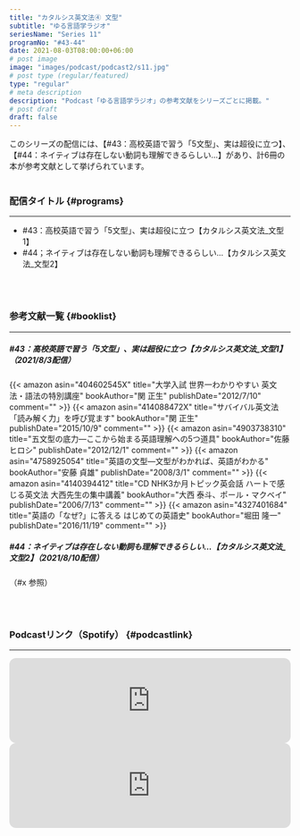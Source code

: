 ```yaml
---
title: "カタルシス英文法④ 文型"
subtitle: "ゆる言語学ラジオ"
seriesName: "Series 11"
programNo: "#43-44"
date: 2021-08-03T08:00:00+06:00
# post image
image: "images/podcast/podcast2/s11.jpg"
# post type (regular/featured)
type: "regular"
# meta description
description: "Podcast「ゆる言語学ラジオ」の参考文献をシリーズごとに掲載。"
# post draft
draft: false
---
```


このシリーズの配信には、【#43：高校英語で習う「5文型」、実は超役に立つ】、【#44：ネイティブは存在しない動詞も理解できるらしい…】があり、計6冊の本が参考文献として挙げられています。<br>
<br>

### 配信タイトル {#programs}
<hr>

* #43：高校英語で習う「5文型」、実は超役に立つ【カタルシス英文法_文型1】
* #44；ネイティブは存在しない動詞も理解できるらしい…【カタルシス英文法_文型2】

<br>
<br>

### 参考文献一覧 {#booklist}
<hr>

##### #43：高校英語で習う「5文型」、実は超役に立つ【カタルシス英文法_文型1】（2021/8/3配信）
{{< amazon asin="404602545X" title="大学入試 世界一わかりやすい 英文法・語法の特別講座" bookAuthor="関 正生" publishDate="2012/7/10" comment="" >}}
{{< amazon asin="414088472X" title="サバイバル英文法 「読み解く力」を呼び覚ます" bookAuthor="関 正生" publishDate="2015/10/9" comment="" >}}
{{< amazon asin="4903738310" title="五文型の底力―ここから始まる英語理解への5つ道具" bookAuthor="佐藤 ヒロシ" publishDate="2012/12/1" comment="" >}}
{{< amazon asin="4758925054" title="英語の文型―文型がわかれば、英語がわかる" bookAuthor="安藤 貞雄" publishDate="2008/3/1" comment="" >}}
{{< amazon asin="4140394412" title="CD NHK3か月トピック英会話 ハートで感じる英文法 大西先生の集中講義" bookAuthor="大西 泰斗、ポール・マクベイ" publishDate="2006/7/13" comment="" >}}
{{< amazon asin="4327401684" title="英語の「なぜ?」に答える はじめての英語史" bookAuthor="堀田 隆一" publishDate="2016/11/19" comment="" >}}
<br>

##### #44：ネイティブは存在しない動詞も理解できるらしい…【カタルシス英文法_文型2】（2021/8/10配信）
（#x 参照）


<br>
<br>

### Podcastリンク（Spotify） {#podcastlink}
<hr>

<iframe style="border-radius:12px" src="https://open.spotify.com/embed/episode/0EvVEZa0MAVju1Ife8AMHs?utm_source=generator" width="100%" height="152" frameBorder="0" allowfullscreen="" allow="autoplay; clipboard-write; encrypted-media; fullscreen; picture-in-picture"></iframe>
<iframe style="border-radius:12px" src="https://open.spotify.com/embed/episode/5cDVdaoiXs5szjifngOXOC?utm_source=generator" width="100%" height="152" frameBorder="0" allowfullscreen="" allow="autoplay; clipboard-write; encrypted-media; fullscreen; picture-in-picture"></iframe>
